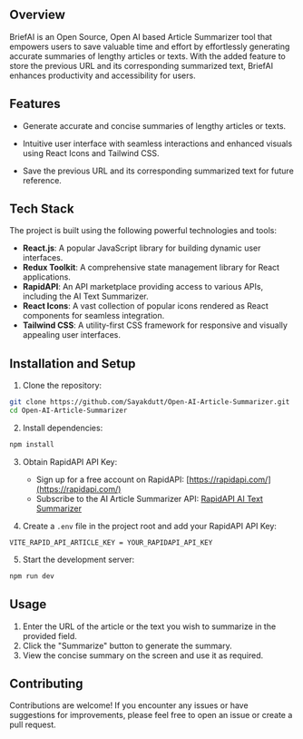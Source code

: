 ## Overview

BriefAI is an Open Source, Open AI based Article Summarizer tool that  empowers users to save valuable time and effort by effortlessly generating accurate summaries of lengthy articles or texts. With the added feature to store the previous URL and its corresponding summarized text, BriefAI enhances productivity and accessibility for users.

## Features

- Generate accurate and concise summaries of lengthy articles or texts.

- Intuitive user interface with seamless interactions and enhanced visuals using React Icons and Tailwind CSS.
- Save the previous URL and its corresponding summarized text for future reference.

## Tech Stack

The project is built using the following powerful technologies and tools:

- **React.js**: A popular JavaScript library for building dynamic user interfaces.
- **Redux Toolkit**: A comprehensive state management library for React applications.
- **RapidAPI**: An API marketplace providing access to various APIs, including the AI Text Summarizer.
- **React Icons**: A vast collection of popular icons rendered as React components for seamless integration.
- **Tailwind CSS**: A utility-first CSS framework for responsive and visually appealing user interfaces.

## Installation and Setup

1. Clone the repository:

```bash
git clone https://github.com/Sayakdutt/Open-AI-Article-Summarizer.git
cd Open-AI-Article-Summarizer
```

2. Install dependencies:

```bash
npm install
```

3. Obtain RapidAPI API Key:

   - Sign up for a free account on RapidAPI: [https://rapidapi.com/](https://rapidapi.com/)
   - Subscribe to the AI Article Summarizer API: [RapidAPI AI Text Summarizer](https://rapidapi.com/restyler/api/article-extractor-and-summarizer)

4. Create a `.env` file in the project root and add your RapidAPI API Key:

```
VITE_RAPID_API_ARTICLE_KEY = YOUR_RAPIDAPI_API_KEY
```

5. Start the development server:

```bash
npm run dev
```

## Usage

1. Enter the URL of the article or the text you wish to summarize in the provided field.
2. Click the "Summarize" button to generate the summary.
3. View the concise summary on the screen and use it as required.


## Contributing

Contributions are welcome! If you encounter any issues or have suggestions for improvements, please feel free to open an issue or create a pull request.
